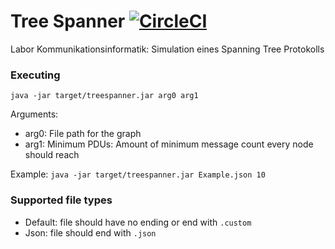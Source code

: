 # Tree Spanner [![CircleCI](https://circleci.com/gh/ingokuba/treespanner.svg?style=svg)](https://circleci.com/gh/ingokuba/treespanner)

Labor Kommunikationsinformatik: Simulation eines Spanning Tree Protokolls

### Executing

`java -jar target/treespanner.jar arg0 arg1`

Arguments:
- arg0: File path for the graph
- arg1: Minimum PDUs: Amount of minimum message count every node should reach

Example:
`java -jar target/treespanner.jar Example.json 10`

### Supported file types

- Default: file should have no ending or end with `.custom`
- Json: file should end with `.json`
